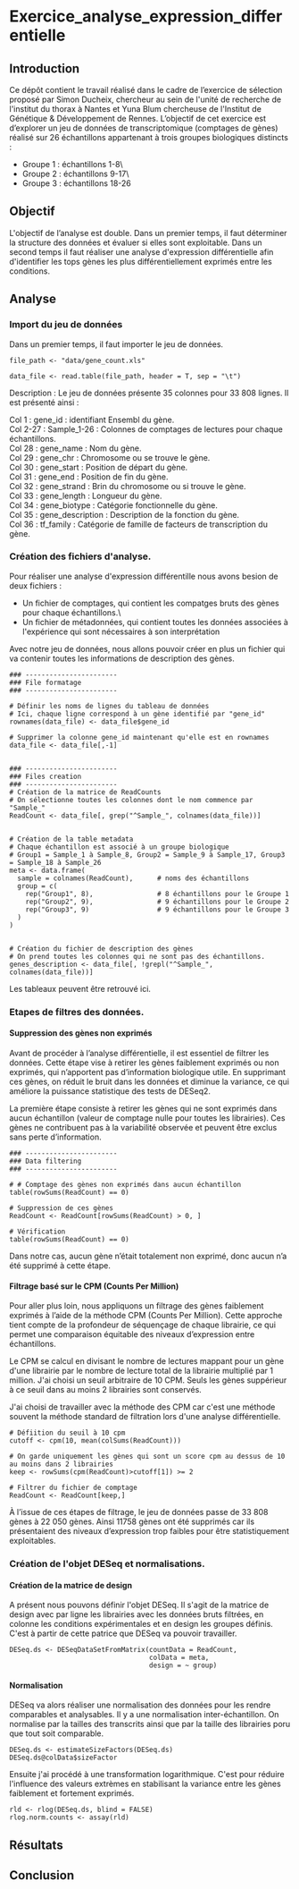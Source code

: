 # Exercice_analyse_expression_differentielle

## Introduction
Ce dépôt contient le travail réalisé dans le cadre de l’exercice de sélection proposé par Simon Ducheix, chercheur au sein de l'unité de recherche de l'institut du thorax à Nantes et Yuna Blum chercheuse de l'Institut de Génétique & Développement de Rennes.
L’objectif de cet exercice est d’explorer un jeu de données de transcriptomique (comptages de gènes) réalisé sur 26 échantillons appartenant à trois groupes biologiques distincts :

- Groupe 1 : échantillons 1-8\
- Groupe 2 : échantillons 9-17\
- Groupe 3 : échantillons 18-26

## Objectif
L'objectif de l’analyse est double. Dans un premier temps, il faut déterminer la structure des données et évaluer si elles sont exploitable. Dans un second temps il faut réaliser une analyse d'expression différentielle afin d'identifier les tops gènes les plus différentiellement exprimés entre les conditions.

## Analyse

### Import du jeu de données
Dans un premier temps, il faut importer le jeu de données.
```
file_path <- "data/gene_count.xls"

data_file <- read.table(file_path, header = T, sep = "\t")
```

Description :
Le jeu de données présente 35 colonnes pour 33 808 lignes.
Il est présenté ainsi :

Col 1 : gene_id : identifiant Ensembl du gène.\
Col 2-27 : Sample_1-26 : Colonnes de comptages de lectures pour chaque échantillons.\
Col 28 : gene_name : Nom du gène.\
Col 29 : gene_chr : Chromosome ou se trouve le gène.\
Col 30 : gene_start : Position de départ du gène.\
Col 31 : gene_end : Position de fin du gène.\
Col 32 : gene_strand : Brin du chromosome ou si trouve le gène.\
Col 33 : gene_length : Longueur du gène.\
Col 34 : gene_biotype : Catégorie fonctionnelle du gène.\
Col 35 : gene_description : Description de la fonction du gène.\
Col 36 : tf_family : Catégorie de famille de facteurs de transcription du gène.


### Création des fichiers d'analyse.

Pour réaliser une analyse d'expression différentille nous avons besion de deux fichiers : 

- Un fichier de comptages, qui contient les compatges bruts des gènes pour chaque échantillons.\
- Un fichier de métadonnées, qui contient toutes les données associées à l'expérience qui sont nécessaires à son interprétation

Avec notre jeu de données, nous allons pouvoir créer en plus un fichier qui va contenir toutes les informations de description des gènes.

```
### -----------------------
### File formatage
### -----------------------

# Définir les noms de lignes du tableau de données
# Ici, chaque ligne correspond à un gène identifié par "gene_id"
rownames(data_file) <- data_file$gene_id  

# Supprimer la colonne gene_id maintenant qu'elle est en rownames
data_file <- data_file[,-1]  


### -----------------------
### Files creation
### -----------------------
# Création de la matrice de ReadCounts
# On sélectionne toutes les colonnes dont le nom commence par "Sample_"
ReadCount <- data_file[, grep("^Sample_", colnames(data_file))]


# Création de la table metadata
# Chaque échantillon est associé à un groupe biologique
# Group1 = Sample_1 à Sample_8, Group2 = Sample_9 à Sample_17, Group3 = Sample_18 à Sample_26
meta <- data.frame(
  sample = colnames(ReadCount),      # noms des échantillons
  group = c(
    rep("Group1", 8),                # 8 échantillons pour le Groupe 1
    rep("Group2", 9),                # 9 échantillons pour le Groupe 2
    rep("Group3", 9)                 # 9 échantillons pour le Groupe 3
  )
)


# Création du fichier de description des gènes
# On prend toutes les colonnes qui ne sont pas des échantillons.
genes_description <- data_file[, !grepl("^Sample_", colnames(data_file))]

```

Les tableaux peuvent être retrouvé ici.

### Etapes de filtres des données.
#### Suppression des gènes non exprimés

Avant de procéder à l’analyse différentielle, il est essentiel de filtrer les données.
Cette étape vise à retirer les gènes faiblement exprimés ou non exprimés, qui n’apportent pas d’information biologique utile.
En supprimant ces gènes, on réduit le bruit dans les données et diminue la variance, ce qui améliore la puissance statistique des tests de DESeq2.

La première étape consiste à retirer les gènes qui ne sont exprimés dans aucun échantillon (valeur de comptage nulle pour toutes les librairies).
Ces gènes ne contribuent pas à la variabilité observée et peuvent être exclus sans perte d’information.

```
### -----------------------
### Data filtering
### -----------------------

# # Comptage des gènes non exprimés dans aucun échantillon
table(rowSums(ReadCount) == 0)

# Suppression de ces gènes
ReadCount <- ReadCount[rowSums(ReadCount) > 0, ]

# Vérification
table(rowSums(ReadCount) == 0)
```
Dans notre cas, aucun gène n’était totalement non exprimé, donc aucun n’a été supprimé à cette étape.

#### Filtrage basé sur le CPM (Counts Per Million)

Pour aller plus loin, nous appliquons un filtrage des gènes faiblement exprimés à l’aide de la méthode CPM (Counts Per Million).
Cette approche tient compte de la profondeur de séquençage de chaque librairie, ce qui permet une comparaison équitable des niveaux d’expression entre échantillons.

Le CPM se calcul en divisant le nombre de lectures mappant pour un gène d'une librairie par le nombre de lecture total de la librairie multiplié par 1 million.
J'ai choisi un seuil arbitraire de 10 CPM. Seuls les gènes suppérieur à ce seuil dans au moins 2 librairies sont conservés.

J'ai choisi de travailler avec la méthode des CPM car c'est une méthode souvent la méthode standard de filtration lors d'une analyse différentielle.

```
# Défiition du seuil à 10 cpm
cutoff <- cpm(10, mean(colSums(ReadCount)))

# On garde uniquement les gènes qui sont un score cpm au dessus de 10 au moins dans 2 librairies
keep <- rowSums(cpm(ReadCount)>cutoff[1]) >= 2

# Filtrer du fichier de comptage
ReadCount <- ReadCount[keep,]
```

À l’issue de ces étapes de filtrage, le jeu de données passe de 33 808 gènes à 22 050 gènes. Ainsi 11758 gènes ont été supprimés car ils présentaient des niveaux d’expression trop faibles pour être statistiquement exploitables.

### Création de l'objet DESeq et normalisations.

#### Création de la matrice de design
A présent nous pouvons définir l'objet DESeq. Il s'agit de la matrice de design avec par ligne les librairies avec les données bruts filtrées, en colonne les conditions expérimentales et en design les groupes définis.
C'est à partir de cette patrice que DESeq va pouvoir travailler.

```
DESeq.ds <- DESeqDataSetFromMatrix(countData = ReadCount,
                                   colData = meta,
                                   design = ~ group)

```

#### Normalisation

DESeq va alors réaliser une normalisation des données pour les rendre comparables et analysables.
Il y a une normalisation inter-échantillon.
On normalise par la tailles des transcrits ainsi que par la taille des librairies poru que tout soit comparable.

```
DESeq.ds <- estimateSizeFactors(DESeq.ds)
DESeq.ds@colData$sizeFactor

```

Ensuite j'ai procédé à une transformation logarithmique.
C'est pour réduire l'influence des valeurs extrèmes en stabilisant la variance entre les gènes faiblement et fortement exprimés.

```
rld <- rlog(DESeq.ds, blind = FALSE)
rlog.norm.counts <- assay(rld)

```


## Résultats

## Conclusion
